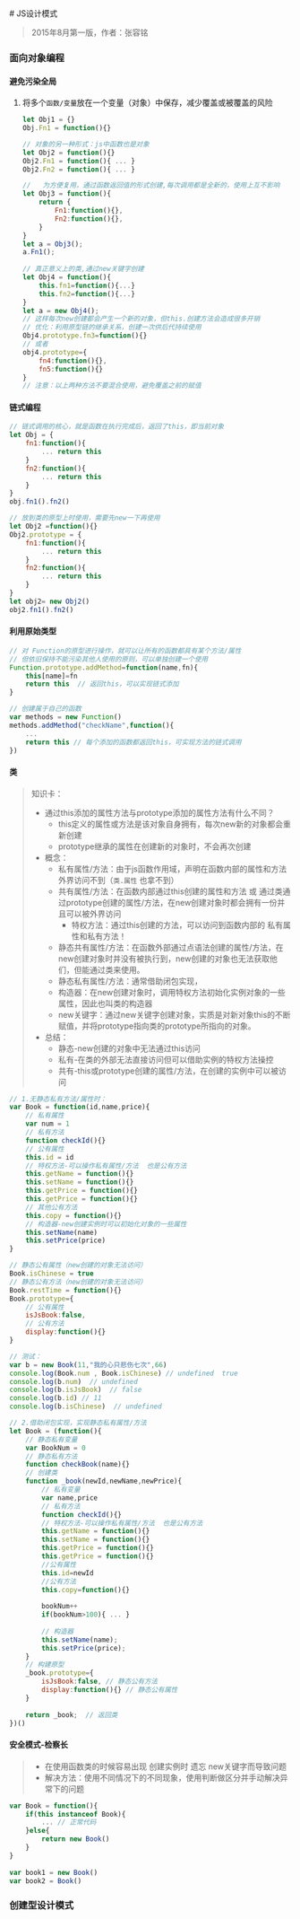 <WaterMark />
# JS设计模式

> 2015年8月第一版，作者：张容铭

### 面向对象编程

#### 避免污染全局

1. 将多个`函数/变量`放在一个变量（对象）中保存，减少覆盖或被覆盖的风险

   ```js
   let Obj1 = {}
   Obj.Fn1 = function(){}
   
   // 对象的另一种形式：js中函数也是对象
   let Obj2 = function(){} 
   Obj2.Fn1 = function(){ ... }
   Obj2.Fn2 = function(){ ... }
   
   // 	为方便复用，通过函数返回值的形式创建,每次调用都是全新的，使用上互不影响
   let Obj3 = function(){
       return {
           Fn1:function(){},
           Fn2:function(){},
       }
   } 
   let a = Obj3();
   a.Fn1();
                         
   // 真正意义上的类,通过new关键字创建
   let Obj4 = function(){
       this.fn1=function(){...}
       this.fn2=function(){...}
   } 
   let a = new Obj4();
   // 这样每次new创建都会产生一个新的对象，但this.创建方法会造成很多开销
   // 优化：利用原型链的继承关系，创建一次供后代持续使用
   Obj4.prototype.fn3=function(){}      
   // 或者
   obj4.prototype={
       fn4:function(){},
       fn5:function(){}
   }
   // 注意：以上两种方法不要混合使用，避免覆盖之前的赋值
   ```
   



#### 链式编程

```js
// 链式调用的核心，就是函数在执行完成后，返回了this，即当前对象
let Obj = {
    fn1:function(){
        ... return this
    }
    fn2:function(){
        ... return this
    }
}
obj.fn1().fn2()

// 放到类的原型上时使用，需要先new一下再使用
let Obj2 =function(){}
Obj2.prototype = {
    fn1:function(){
        ... return this
    }
    fn2:function(){
        ... return this
    }
}
let obj2= new Obj2()
obj2.fn1().fn2()
```



#### 利用原始类型

```js
// 对 Function的原型进行操作，就可以让所有的函数都具有某个方法/属性
// 但依旧保持不能污染其他人使用的原则，可以单独创建一个使用
Function.prototype.addMethod=function(name,fn){
	this[name]=fn    
    return this  // 返回this，可以实现链式添加
}

// 创建属于自己的函数
var methods = new Function()
methods.addMethod("checkName",function(){
    ... 
    return this // 每个添加的函数都返回this，可实现方法的链式调用
})
```



#### 类

> 知识卡：
>
> - 通过this添加的属性方法与prototype添加的属性方法有什么不同？
>   - this定义的属性或方法是该对象自身拥有，每次new新的对象都会重新创建
>   - prototype继承的属性在创建新的对象时，不会再次创建
> - 概念：
>   - 私有属性/方法：由于js函数作用域，声明在函数内部的属性和方法外界访问不到（`类.属性` 也拿不到）
>   - 共有属性/方法：在函数内部通过this创建的属性和方法 或 通过类通过prototype创建的属性/方法，在new创建对象时都会拥有一份并且可以被外界访问
>     - 特权方法：通过this创建的方法，可以访问到函数内部的 私有属性和私有方法！
>   - 静态共有属性/方法：在函数外部通过点语法创建的属性/方法，在new创建对象时并没有被执行到，new创建的对象也无法获取他们，但能通过类来使用。
>   - 静态私有属性/方法：通常借助闭包实现，
>   - 构造器：在new创建对象时，调用特权方法初始化实例对象的一些属性，因此也叫类的构造器
>   - new关键字：通过new关键字创建对象，实质是对新对象this的不断赋值，并将prototype指向类的prototype所指向的对象。
> - 总结：
>   - 静态-new创建的对象中无法通过this访问
>   - 私有-在类的外部无法直接访问但可以借助实例的特权方法操控
>   - 共有-this或prototype创建的属性/方法，在创建的实例中可以被访问

```js
// 1.无静态私有方法/属性时：
var Book = function(id,name,price){
    // 私有属性
    var num = 1
    // 私有方法
    function checkId(){}
    // 公有属性
    this.id = id
    // 特权方法-可以操作私有属性/方法  也是公有方法
    this.getName = function(){}
    this.setName = function(){}
    this.getPrice = function(){}
    this.getPrice = function(){}
    // 其他公有方法
    this.copy = function(){}
    // 构造器-new创建实例时可以初始化对象的一些属性
    this.setName(name)
    this.setPrice(price)
}

// 静态公有属性（new创建的对象无法访问）
Book.isChinese = true
// 静态公有方法（new创建的对象无法访问）
Book.restTime = function(){}
Book.prototype={
    // 公有属性
    isJsBook:false,
    // 公有方法
    display:function(){}
}

// 测试：
var b = new Book(11,"我的心只悲伤七次",66)
console.log(Book.num , Book.isChinese) // undefined  true
console.log(b.num)  // undefined
console.log(b.isJsBook)  // false
console.log(b.id) // 11
console.log(b.isChinese)  // undefined
```

```js
// 2.借助闭包实现，实现静态私有属性/方法
let Book = (function(){
    // 静态私有变量
    var BookNum = 0
    // 静态私有方法
    function checkBook(name){}
    // 创建类
    function _book(newId,newName,newPrice){
        // 私有变量
        var name,price
        // 私有方法
        function checkId(){}
    	// 特权方法-可以操作私有属性/方法  也是公有方法
    	this.getName = function(){}
    	this.setName = function(){}
    	this.getPrice = function(){}
    	this.getPrice = function(){}
        //公有属性
        this.id=newId
        //公有方法
      	this.copy=function(){}
        
        bookNum++
        if(bookNum>100){ ... }
        
        // 构造器
        this.setName(name);
        this.setPrice(price);
	}
	// 构建原型
	_book.prototype={
		isJsBook:false, // 静态公有方法
		display:function(){} // 静态公有属性
	}
	
	return _book;  // 返回类
})()
```



#### 安全模式-检察长

> - 在使用函数类的时候容易出现 创建实例时 遗忘 new关键字而导致问题
> - 解决方法：使用不同情况下的不同现象，使用判断做区分并手动解决异常下的问题

```js
var Book = function(){
    if(this instanceof Book){
        ... // 正常代码
    }else{
        return new Book()
    }
}
    
var book1 = new Book()
var book2 = Book()
```







### 创建型设计模式

